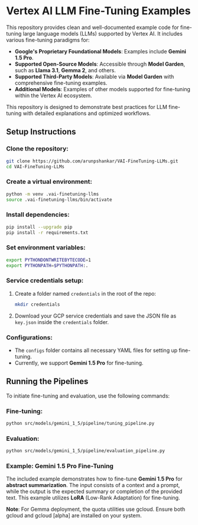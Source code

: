 # Vertex AI LLM Fine-Tuning Examples

This repository provides clean and well-documented example code for fine-tuning large language models (LLMs) supported by Vertex AI. It includes various fine-tuning paradigms for:

- **Google's Proprietary Foundational Models**: Examples include **Gemini 1.5 Pro**.
- **Supported Open-Source Models**: Accessible through **Model Garden**, such as **Llama 3.1**, **Gemma 2**, and others.
- **Supported Third-Party Models**: Available via **Model Garden** with comprehensive fine-tuning examples.
- **Additional Models**: Examples of other models supported for fine-tuning within the Vertex AI ecosystem.

This repository is designed to demonstrate best practices for LLM fine-tuning with detailed explanations and optimized workflows.

## Setup Instructions

### Clone the repository:
```bash
git clone https://github.com/arunpshankar/VAI-FineTuning-LLMs.git
cd VAI-FineTuning-LLMs
```

### Create a virtual environment:
```bash
python -m venv .vai-finetuning-llms
source .vai-finetuning-llms/bin/activate
```

### Install dependencies:
```bash
pip install --upgrade pip
pip install -r requirements.txt
```

### Set environment variables:
```bash
export PYTHONDONTWRITEBYTECODE=1
export PYTHONPATH=$PYTHONPATH:.
```

### Service credentials setup:
1. Create a folder named `credentials` in the root of the repo:
   ```bash
   mkdir credentials
   ```
2. Download your GCP service credentials and save the JSON file as `key.json` inside the `credentials` folder.

### Configurations:
- The `configs` folder contains all necessary YAML files for setting up fine-tuning.
- Currently, we support **Gemini 1.5 Pro** for fine-tuning.

## Running the Pipelines

To initiate fine-tuning and evaluation, use the following commands:

### Fine-tuning:
```bash
python src/models/gemini_1_5/pipeline/tuning_pipeline.py
```

### Evaluation:
```bash
python src/models/gemini_1_5/pipeline/evaluation_pipeline.py
```

### Example: Gemini 1.5 Pro Fine-Tuning
The included example demonstrates how to fine-tune **Gemini 1.5 Pro** for **abstract summarization**. The input consists of a context and a prompt, while the output is the expected summary or completion of the provided text. This example utilizes **LoRA** (Low-Rank Adaptation) for fine-tuning.


**Note**: For Gemma deployment, the quota utilities use gcloud. Ensure both gcloud and gcloud [alpha] are installed on your system.